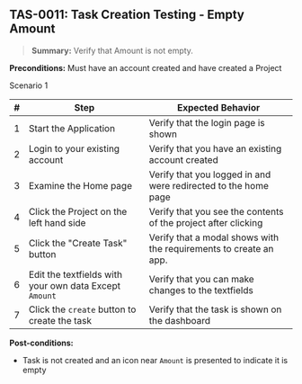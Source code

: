 ## **TAS-0011:** Task Creation Testing - Empty Amount  

> **Summary:** Verify that Amount is not empty.  <br>

**Preconditions:** Must have an account created and have created a Project

Scenario 1 

 | \# | Step | Expected Behavior | 
 |----|------|-------------------| 
 |  1 | Start the Application    | Verify that the login page is shown  | 
 |  2 | Login to your existing account    | Verify that you have an existing account created   | 
 |  3 | Examine the Home page     | Verify that you logged in and were redirected to the home page  |  
 |  4 | Click the Project on the left hand side| Verify that you see the contents of the project after clicking |
 |  5 | Click the "Create Task" button    | Verify that a modal shows with the requirements to create an app.  | 
 | 6 | Edit the textfields with your own data Except `Amount` | Verify that you can make changes to the textfields |
  | 7 | Click the `create` button to create the task | Verify that the task is shown on the dashboard |

**Post-conditions:**  
   - Task is not created and an icon near `Amount` is presented to indicate it is empty
